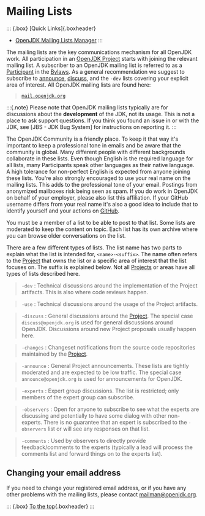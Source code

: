 # Mailing Lists

::: {.box}
[Quick Links]{.boxheader}

* [OpenJDK Mailing Lists Manager](https://mail.openjdk.org/mailman/listinfo)
:::

The mailing lists are the key communications mechanism for all OpenJDK work. All participation in an [OpenJDK Project](https://openjdk.org/bylaws#project) starts with joining the relevant mailing list. A subscriber to an OpenJDK mailing list is referred to as a [Participant](https://openjdk.org/bylaws#participant) in the [Bylaws](https://openjdk.org/bylaws). As a general recommendation we suggest to subscribe to [announce](https://mail.openjdk.org/mailman/listinfo/announce), [discuss](https://mail.openjdk.org/mailman/listinfo/discuss), and the `-dev` lists covering your explicit area of interest. All OpenJDK mailing lists are found here:

> [`mail.openjdk.org`](https://mail.openjdk.org/mailman/listinfo)

:::{.note}
Please note that OpenJDK mailing lists typically are for discussions about the **development** of the JDK, not its usage. This is not a place to ask support questions. If you think you found an issue in or with the JDK, see [JBS - JDK Bug System] for instructions on reporting it.
:::

The OpenJDK Community is a friendly place. To keep it that way it's important to keep a professional tone in emails and be aware that the community is global. Many different people with different backgrounds collaborate in these lists. Even though English is the required language for all lists, many Participants speak other languages as their native language. A high tolerance for non-perfect English is expected from anyone joining these lists. You're also strongly encouraged to use your real name on the mailing lists. This adds to the professional tone of your email. Postings from anonymized mailboxes risk being seen as spam. If you do work in OpenJDK on behalf of your employer, please also list this affiliation. If your GitHub username differs from your real name it's also a good idea to include that to identify yourself and your actions on [GitHub](https://github.com).

You must be a member of a list to be able to post to that list. Some lists are moderated to keep the content on topic. Each list has its own archive where you can browse older conversations on the list.

There are a few different types of lists. The list name has two parts to explain what the list is intended for, `<name>-<suffix>`. The name often refers to the [Project](https://openjdk.org/bylaws#project) that owns the list or a specific area of interest that the list focuses on. The suffix is explained below. Not all [Projects](https://openjdk.org/bylaws#project) or areas have all types of lists described here.

> `-dev`
> :    Technical discussions around the implementation of the Project artifacts. This is also where code reviews happen.

> `-use`
> :    Technical discussions around the usage of the Project artifacts.

> `-discuss`
> :    General discussions around the [Project](https://openjdk.org/bylaws#project). The special case `discuss@openjdk.org` is used for general discussions around OpenJDK. Discussions around new Project proposals usually happen here.

>  `-changes`
> :    Changeset notifications from the source code repositories maintained by the [Project](https://openjdk.org/bylaws#project).

> `-announce`
> :    General Project announcements. These lists are tightly moderated and are expected to be low traffic. The special case `announce@openjdk.org` is used for announcements for OpenJDK.

> `-experts`
> :    Expert group discussions. The list is restricted; only members of the expert group can subscribe.

> `-observers`
> :    Open for anyone to subscribe to see what the experts are discussing and potentially to have some dialog with other non-experts. There is no guarantee that an expert is subscribed to the `-observers` list or will see any responses on that list.

> `-comments`
> :    Used by observers to directly provide feedback/comments to the experts (typically a lead will process the comments list and forward things on to the experts list).

## Changing your email address

If you need to change your registered email address, or if you have any other problems with the mailing lists, please contact [mailman@openjdk.org](mailto:mailman@openjdk.org).

::: {.box}
[To the top](#){.boxheader}
:::
